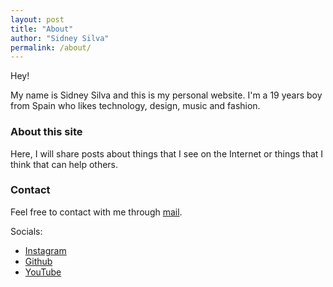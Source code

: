 ```yaml
---
layout: post
title: "About"
author: "Sidney Silva"
permalink: /about/
---
```


Hey!

My name is Sidney Silva and this is my personal website. I'm a 19 years boy from Spain who likes technology, design, music and fashion.

### About this site
Here, I will share posts about things that I see on the Internet or things that I think that can help others.

### Contact
Feel free to contact with me through <a href="mailto:silvasidney721@gmail.com">mail</a>.

Socials:

- [Instagram](https://instagram.com/therealopiumbaby?igshid=ZGUzMzM3NWJiOQ==)
- [Github](https://github.com/sxdny)
- [YouTube](https://www.youtube.com/@sidney_sbo)
